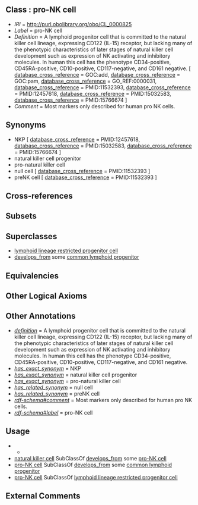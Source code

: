 
## Class : pro-NK cell

 * *IRI* = http://purl.obolibrary.org/obo/CL_0000825
 * *Label* = pro-NK cell
 * *Definition* = A lymphoid progenitor cell that is committed to the natural killer cell lineage, expressing CD122 (IL-15) receptor, but lacking many of the phenotypic characteristics of later stages of natural killer cell development such as expression of NK activating and inhibitory molecules. In human this cell has the phenotype CD34-positive, CD45RA-positive, CD10-positive, CD117-negative, and CD161 negative. [ [database_cross_reference](../../ef/oboInOwl#hasDbXref.md) = GOC:add, [database_cross_reference](../../ef/oboInOwl#hasDbXref.md) = GOC:pam, [database_cross_reference](../../ef/oboInOwl#hasDbXref.md) = GO_REF:0000031, [database_cross_reference](../../ef/oboInOwl#hasDbXref.md) = PMID:11532393, [database_cross_reference](../../ef/oboInOwl#hasDbXref.md) = PMID:12457618, [database_cross_reference](../../ef/oboInOwl#hasDbXref.md) = PMID:15032583, [database_cross_reference](../../ef/oboInOwl#hasDbXref.md) = PMID:15766674 ]
 * *Comment* = Most markers only described for human pro NK cells.

## Synonyms

 * NKP [ [database_cross_reference](../../ef/oboInOwl#hasDbXref.md) = PMID:12457618, [database_cross_reference](../../ef/oboInOwl#hasDbXref.md) = PMID:15032583, [database_cross_reference](../../ef/oboInOwl#hasDbXref.md) = PMID:15766674 ]
 * natural killer cell progenitor
 * pro-natural killer cell
 * null cell [ [database_cross_reference](../../ef/oboInOwl#hasDbXref.md) = PMID:11532393 ]
 * preNK cell [ [database_cross_reference](../../ef/oboInOwl#hasDbXref.md) = PMID:11532393 ]

## Cross-references


## Subsets


## Superclasses

 * [lymphoid lineage restricted progenitor cell](../../CL/38/CL_0000838.md)
 * [develops_from](../../RO/02/RO_0002202.md) some [common lymphoid progenitor](../../CL/51/CL_0000051.md)

## Equivalencies


## Other Logical Axioms


## Other Annotations

 * *[definition](../../IAO/15/IAO_0000115.md)* = A lymphoid progenitor cell that is committed to the natural killer cell lineage, expressing CD122 (IL-15) receptor, but lacking many of the phenotypic characteristics of later stages of natural killer cell development such as expression of NK activating and inhibitory molecules. In human this cell has the phenotype CD34-positive, CD45RA-positive, CD10-positive, CD117-negative, and CD161 negative.
 * *[has_exact_synonym](../../ym/oboInOwl#hasExactSynonym.md)* = NKP
 * *[has_exact_synonym](../../ym/oboInOwl#hasExactSynonym.md)* = natural killer cell progenitor
 * *[has_exact_synonym](../../ym/oboInOwl#hasExactSynonym.md)* = pro-natural killer cell
 * *[has_related_synonym](../../ym/oboInOwl#hasRelatedSynonym.md)* = null cell
 * *[has_related_synonym](../../ym/oboInOwl#hasRelatedSynonym.md)* = preNK cell
 * *[rdf-schema#comment](../../nt/rdf-schema#comment.md)* = Most markers only described for human pro NK cells.
 * *[rdf-schema#label](../../el/rdf-schema#label.md)* = pro-NK cell

## Usage

 * -
 * [natural killer cell](../../CL/23/CL_0000623.md) SubClassOf [develops_from](../../RO/02/RO_0002202.md) some [pro-NK cell](../../CL/25/CL_0000825.md)
 * [pro-NK cell](../../CL/25/CL_0000825.md) SubClassOf [develops_from](../../RO/02/RO_0002202.md) some [common lymphoid progenitor](../../CL/51/CL_0000051.md)
 * [pro-NK cell](../../CL/25/CL_0000825.md) SubClassOf [lymphoid lineage restricted progenitor cell](../../CL/38/CL_0000838.md)

## External Comments

